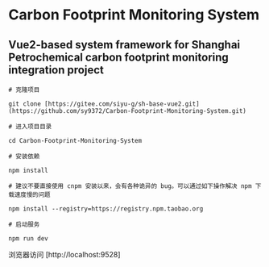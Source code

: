 # Carbon Footprint Monitoring System
## Vue2-based system framework for Shanghai Petrochemical carbon footprint monitoring integration project

```
# 克隆项目

git clone [https://gitee.com/siyu-g/sh-base-vue2.git](https://github.com/sy9372/Carbon-Footprint-Monitoring-System.git)

# 进入项目目录

cd Carbon-Footprint-Monitoring-System

# 安装依赖

npm install

# 建议不要直接使用 cnpm 安装以来，会有各种诡异的 bug。可以通过如下操作解决 npm 下载速度慢的问题

npm install --registry=https://registry.npm.taobao.org

# 启动服务

npm run dev
```

浏览器访问 [http://localhost:9528]

